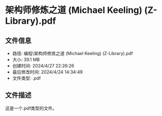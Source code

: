 ﻿# 架构师修炼之道 (Michael Keeling) (Z-Library).pdf

## 文件信息
- 路径: 编程\架构师修炼之道 (Michael Keeling) (Z-Library).pdf
- 大小: 39.1 MB
- 创建时间: 2024/4/27 22:26:26
- 最后修改时间: 2024/4/24 14:34:49
- 文件类型: .pdf

## 文件描述
这是一个.pdf类型的文件。

